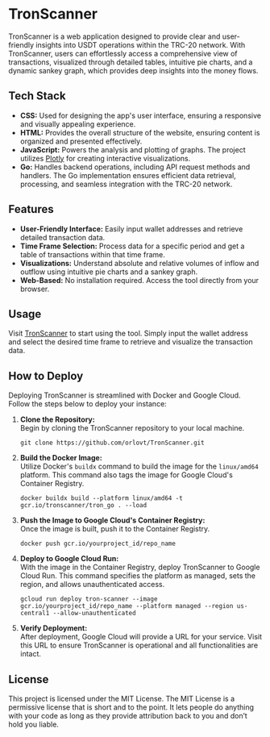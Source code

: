 # TronScanner

TronScanner is a web application designed to provide clear and user-friendly insights into USDT operations within the TRC-20 network. With TronScanner, users can effortlessly access a comprehensive view of transactions, visualized through detailed tables, intuitive pie charts, and a dynamic sankey graph, which provides deep insights into the money flows.



## Tech Stack

- **CSS:** Used for designing the app's user interface, ensuring a responsive and visually appealing experience.
- **HTML:** Provides the overall structure of the website, ensuring content is organized and presented effectively.
- **JavaScript:** Powers the analysis and plotting of graphs. The project utilizes [Plotly](https://plotly.com/) for creating interactive visualizations.
- **Go:** Handles backend operations, including API request methods and handlers. The Go implementation ensures efficient data retrieval, processing, and seamless integration with the TRC-20 network.

## Features

- **User-Friendly Interface:** Easily input wallet addresses and retrieve detailed transaction data.
- **Time Frame Selection:** Process data for a specific period and get a table of transactions within that time frame.
- **Visualizations:** Understand absolute and relative volumes of inflow and outflow using intuitive pie charts and a sankey graph.
- **Web-Based:** No installation required. Access the tool directly from your browser.

## Usage

Visit [TronScanner](https://tron-go-acjlbqquoq-uc.a.run.app) to start using the tool. Simply input the wallet address and select the desired time frame to retrieve and visualize the transaction data.

## How to Deploy

Deploying TronScanner is streamlined with Docker and Google Cloud. Follow the steps below to deploy your instance:

1. **Clone the Repository:**  
   Begin by cloning the TronScanner repository to your local machine.

   `git clone https://github.com/orlovt/TronScanner.git`

3. **Build the Docker Image:**  
   Utilize Docker's `buildx` command to build the image for the `linux/amd64` platform. This command also tags the image for Google Cloud's Container Registry.
  
   `docker buildx build --platform linux/amd64 -t gcr.io/tronscanner/tron_go . --load`

5. **Push the Image to Google Cloud's Container Registry:**  
   Once the image is built, push it to the Container Registry.
  
   `docker push gcr.io/yourproject_id/repo_name`

7. **Deploy to Google Cloud Run:**  
   With the image in the Container Registry, deploy TronScanner to Google Cloud Run. This command specifies the platform as managed, sets the region, and allows unauthenticated access.
  
   `gcloud run deploy tron-scanner --image gcr.io/yourproject_id/repo_name --platform managed --region us-central1 --allow-unauthenticated`

9. **Verify Deployment:**  
   After deployment, Google Cloud will provide a URL for your service. Visit this URL to ensure TronScanner is operational and all functionalities are intact.


## License

This project is licensed under the MIT License. The MIT License is a permissive license that is short and to the point. It lets people do anything with your code as long as they provide attribution back to you and don’t hold you liable.



